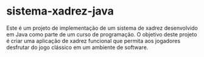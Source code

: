 # sistema-xadrez-java
Este é um projeto de implementação de um sistema de xadrez desenvolvido em Java como parte de um curso de programação. O objetivo deste projeto é criar uma aplicação de xadrez funcional que permita aos jogadores desfrutar do jogo clássico em um ambiente de software. 
